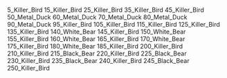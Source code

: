 5_Killer_Bird
15_Killer_Bird
25_Killer_Bird
35_Killer_Bird
45_Killer_Bird
50_Metal_Duck
60_Metal_Duck
70_Metal_Duck
80_Metal_Duck
90_Metal_Duck
95_Killer_Bird
105_Killer_Bird
115_Killer_Bird
125_Killer_Bird
135_Killer_Bird
140_White_Bear
145_Killer_Bird
150_White_Bear
155_Killer_Bird
160_White_Bear
165_Killer_Bird
170_White_Bear
175_Killer_Bird
180_White_Bear
185_Killer_Bird
200_Killer_Bird
210_Killer_Bird
215_Black_Bear
220_Killer_Bird
225_Black_Bear
230_Killer_Bird
235_Black_Bear
240_Killer_Bird
245_Black_Bear
250_Killer_Bird